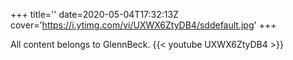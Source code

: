 +++
title=''
date=2020-05-04T17:32:13Z
cover='https://i.ytimg.com/vi/UXWX6ZtyDB4/sddefault.jpg'
+++

All content belongs to GlennBeck.
{{< youtube UXWX6ZtyDB4 >}}
